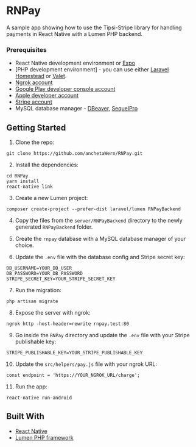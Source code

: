 # RNPay
A sample app showing how to use the Tipsi-Stripe library for handling payments in React Native with a Lumen PHP backend. 

### Prerequisites

- React Native development environment or [Expo](https://expo.io/)
- [PHP development environment] - you can use either [Laravel Homestead](https://laravel.com/docs/5.7/homestead) or [Valet](https://laravel.com/docs/5.7/valet).
- [Ngrok account](https://ngrok.com/)
- [Google Play developer console account](https://play.google.com/apps/publish/signup/#)
- [Apple developer account](https://developer.apple.com/programs/enroll/)
- [Stripe account](https://stripe.com/)
- MySQL database manager - [DBeaver](https://dbeaver.io/), [SequelPro](https://www.sequelpro.com/)


## Getting Started

1. Clone the repo:

```
git clone https://github.com/anchetaWern/RNPay.git
```

2. Install the dependencies:

```
cd RNPay
yarn install
react-native link
```

3. Create a new Lumen project:

```
composer create-project --prefer-dist laravel/lumen RNPayBackend
```

4. Copy the files from the `server/RNPayBackend` directory to the newly generated `RNPayBackend` folder.

5. Create the `rnpay` database with a MySQL database manager of your choice.

6. Update the `.env` file with the database config and Stripe secret key:

```
DB_USERNAME=YOUR_DB_USER
DB_PASSWORD=YOUR_DB_PASSWORD
STRIPE_SECRET_KEY=YOUR_STRIPE_SECRET_KEY
```

7. Run the migration:

```
php artisan migrate
```

8. Expose the server with ngrok:

```
ngrok http -host-header=rewrite rnpay.test:80
```

9. Go inside the `RNPay` directory and update the `.env` file with your Stripe publishable key:

```
STRIPE_PUBLISHABLE_KEY=YOUR_STRIPE_PUBLISHABLE_KEY
```

10. Update the `src/helpers/pay.js` file with your ngrok URL:

```
const endpoint = 'https://YOUR_NGROK_URL/charge';
```

11. Run the app:

```
react-native run-android
```

## Built With

* [React Native](http://facebook.github.io/react-native/)
* [Lumen PHP framework](https://lumen.laravel.com/)

